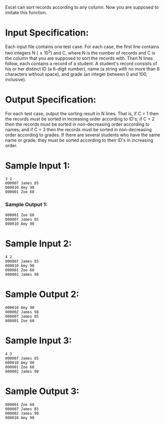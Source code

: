 Excel can sort records according to any column. Now you are supposed to imitate this function.

# Input Specification:

Each input file contains one test case. For each case, the first line contains two integers N ($≤10^5$) and C, where N is the number of records and C is the column that you are supposed to sort the records with. Then N lines follow, each contains a record of a student. A student's record  consists of his or her distinct ID (a 6-digit number), name (a string  with no more than 8 characters without space), and grade (an integer  between 0 and 100, inclusive).

# Output Specification:

For each test case, output the sorting result in N lines. That is, if C = 1 then the records must be sorted in increasing order according to ID's; if C = 2 then the records must be sorted in non-decreasing order according to names; and if C = 3 then the records must be sorted in non-decreasing order according  to grades. If there are several students who have the same name or  grade, they must be sorted according to their ID's in increasing order.

# Sample Input 1:

```
3 1
000007 James 85
000010 Amy 90
000001 Zoe 60
```

### Sample Output 1:

```
000001 Zoe 60
000007 James 85
000010 Amy 90
```

# Sample Input 2:

```
4 2
000007 James 85
000010 Amy 90
000001 Zoe 60
000002 James 98
```

# Sample Output 2:

```
000010 Amy 90
000002 James 98
000007 James 85
000001 Zoe 60
```

# Sample Input 3:

```
4 3
000007 James 85
000010 Amy 90
000001 Zoe 60
000002 James 90
```

# Sample Output 3:

```
000001 Zoe 60
000007 James 85
000002 James 90
000010 Amy 90
```